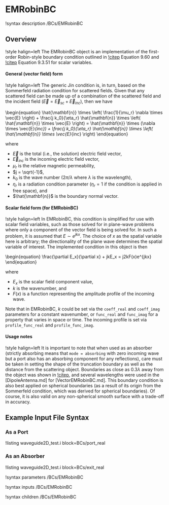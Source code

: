 # EMRobinBC

!syntax description /BCs/EMRobinBC

## Overview

!style halign=left
The EMRobinBC object is an implementation of the first-order Robin-style boundary
condition outlined in [!citep](jin-fem) Equation 9.60 and [!citep](jin-computation)
Equation 9.3.51 for scalar variables.

#### General (vector field) form

!style halign=left
The generic Jin condition is, in turn, based on the Sommerfeld radiation condition
for scattered fields. Given that any scattered field can be made up of a
combination of the scattered field and the incident field
($\vec{E} = \vec{E}_{sc} + \vec{E}_{inc}$), then we have

\begin{equation}
  \hat{\mathbf{n}} \times \left( \frac{1}{\mu_r} \nabla \times \vec{E} \right) + \frac{j k_0}{\eta_r} \hat{\mathbf{n}} \times \left( \hat{\mathbf{n}} \times \vec{E} \right) = \hat{\mathbf{n}} \times (\nabla \times \vec{E}_{inc}) + \frac{j k_0}{\eta_r} \hat{\mathbf{n}} \times \left( \hat{\mathbf{n}} \times \vec{E}_{inc} \right)
\end{equation}

where

- $\vec{E}$ is the total (i.e., the solution) electric field vector,
- $\vec{E}_{inc}$ is the incoming electric field vector,
- $\mu_r$ is the relative magnetic permeability,
- $j = \sqrt{-1}$,
- $k_0$ is the wave number ($2 \pi / \lambda$ where $\lambda$ is the wavelength),
- $\eta_r$ is a radiation condition parameter ($\eta_r = 1$ if the condition is applied in free space), and
- $\hat{\mathbf{n}}$ is the boundary normal vector.

#### Scalar field form (for EMRobinBC)

!style halign=left
In EMRobinBC, this condition is simplified for use with scalar field variables, such
as those solved for in plane-wave problems where only a component of the vector
field is being solved for. In such a problem, it is assumed that $E \sim e^{jkx}$.
The choice of $x$ as the spatial variable here is arbitrary; the directionality
of the plane wave determines the spatial variable of interest. The implemented
condition in this object is then

\begin{equation}
  \frac{\partial E_x}{\partial x} + jkE_x = j2kF(x)e^{jkx}
\end{equation}

where

- $E_x$ is the scalar field component value,
- $k$ is the wavenumber, and
- $F(x)$ is a function representing the amplitude profile of the incoming wave.

Note that in EMRobinBC, $k$ could be set via the `coeff_real` and `coeff_imag`
parameters for a constant wavenumber, or `func_real` and `func_imag` for a
property that varies in space or time. The incoming profile is set via
`profile_func_real` and `profile_func_imag`.


#### Usage notes

!style halign=left
It is important to note that when used as an absorber (strictly absorbing means that `mode = absorbing`
with zero incoming wave but a port also has an absorbing component for any reflections), care must be
taken in setting the shape of the truncation boundary as well as the distance
from the scattering object. Boundaries as close as $0.3 \lambda$ away from the
object was shown in [!citep](jin-fem), and several wavelengths were used in the
[DipoleAntenna.md] for [VectorEMRobinBC.md]. This boundary condition is also best
applied on spherical boundaries (as a result of its origin from the Sommerfeld
condition, which was derived for spherical boundaries). Of course, it is also
valid on any non-spherical smooth surface with a trade-off in accuracy.

## Example Input File Syntax

### As a Port

!listing waveguide2D_test.i block=BCs/port_real

### As an Absorber

!listing waveguide2D_test.i block=BCs/exit_real

!syntax parameters /BCs/EMRobinBC

!syntax inputs /BCs/EMRobinBC

!syntax children /BCs/EMRobinBC
